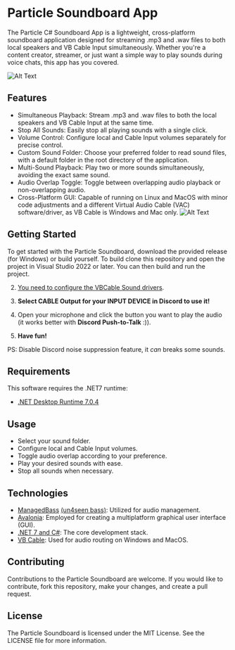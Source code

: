 # Particle Soundboard App 
The Particle C# Soundboard App is a lightweight, cross-platform soundboard application designed for streaming .mp3 and .wav files to both local speakers and VB Cable Input simultaneously. Whether you're a content creator, streamer, or just want a simple way to play sounds during voice chats, this app has you covered.

![Alt Text](https://github.com/Particle1904/CSharpSoundboard/blob/be0eb8e2217500759ea714827b7373b754a2d9e9/SoundboardDescriptionImage.png?raw=true)

## Features
- Simultaneous Playback: Stream .mp3 and .wav files to both the local speakers and VB Cable Input at the same time.
- Stop All Sounds: Easily stop all playing sounds with a single click.
- Volume Control: Configure local and Cable Input volumes separately for precise control.
- Custom Sound Folder: Choose your preferred folder to read sound files, with a default folder in the root directory of the application.
- Multi-Sound Playback: Play two or more sounds simultaneously, avoiding the exact same sound.
- Audio Overlap Toggle: Toggle between overlapping audio playback or non-overlapping audio.
- Cross-Platform GUI: Capable of running on Linux and MacOS with minor code adjustments and a different Virtual Audio Cable (VAC) software/driver, as VB Cable is Windows and Mac only.
![Alt Text](https://github.com/Particle1904/CSharpSoundBoard/blob/main/WLSExample.png?raw=true)

## Getting Started
To get started with the Particle Soundboard, download the provided release (for Windows) or build yourself.
To build clone this repository and open the project in Visual Studio 2022 or later. You can then build and run the project.

2. [You need to configure the VBCable Sound drivers](https://youtu.be/wUFbKww5-Vg?t=42).

3. **Select CABLE Output for your INPUT DEVICE in Discord to use it!**
4. Open your microphone and click the button you want to play the audio (it works better with **Discord Push-to-Talk** :)).
5. **Have fun!**

PS: Disable Discord noise suppression feature, it _can_ breaks some sounds.

## Requirements
This software requires the .NET7 runtime:
- [.NET Desktop Runtime 7.0.4](https://dotnet.microsoft.com/en-us/download/dotnet/7.0)

## Usage
- Select your sound folder.
- Configure local and Cable Input volumes.
- Toggle audio overlap according to your preference.
- Play your desired sounds with ease.
- Stop all sounds when necessary.

## Technologies
- [ManagedBass](https://github.com/ManagedBass/ManagedBass) [(un4seen bass)](https://www.un4seen.com): Utilized for audio management.
- [Avalonia](https://avaloniaui.net): Employed for creating a multiplatform graphical user interface (GUI).
- [.NET 7 and C#](https://dotnet.microsoft.com/en-us/download/dotnet/7.0): The core development stack.
- [VB Cable](https://vb-audio.com/Cable/): Used for audio routing on Windows and MacOS.

## Contributing
Contributions to the Particle Soundboard are welcome. If you would like to contribute, fork this repository, make your changes, and create a pull request.

## License
The Particle Soundboard is licensed under the MIT License. See the LICENSE file for more information.
